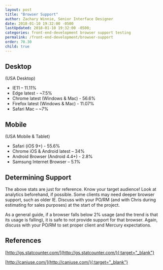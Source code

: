 ```yaml
---
layout: post
title: "Browser Support"
author: Zachary Winnie, Senior Interface Designer
date: 2018-01-10 19:32:00 -0500
lastUpdated: 2018-01-10 19:32:00 -0500;
categories: front-end-development browser support testing
permalink: /front-end-development/browser-support
order: 70.30
child: true
---
```


## Desktop
(USA Desktop)
* IE11 – 11.11%
* Edge latest - ~7.5%
* Chrome latest (Windows & Mac) - 56.6%
* Firefox latest (Windows & Mac) - 11.07%
* Safari Mac – ~7%

## Mobile
(USA Mobile & Tablet)
* Safari (iOS 9+) - 55.6%
* Chrome iOS & Android latest – 34%
* Android Browser (Android 4.4+) - 2.8%
* Samsung Internet Browser – 5.1%

## Determining Support

The above stats are just for reference. Know your target audience! Look at analytics beforehand, if possible. Some clients may need deeper browser support, such as older IE. Discuss with your PO/RM (and with Chris during estimating for sales purposes) at the start of the project.

As a general guide, if a browser falls below 2% usage (and the trend is that its usage is falling), it is safe to not provide support for that browser. Again, discuss with your PO/RM to set proper client and Mercury expectations.

## References
[http://gs.statcounter.com/](http://gs.statcounter.com/){:target="_blank"}

[http://caniuse.com/](http://caniuse.com/){:target="_blank"}